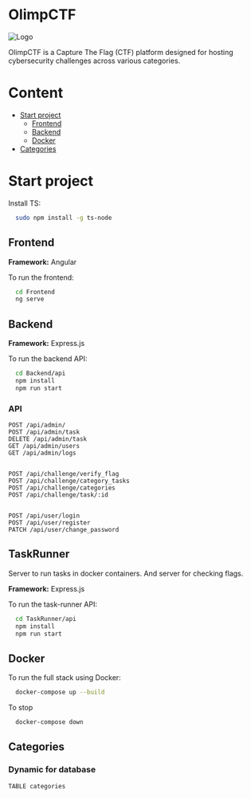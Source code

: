 # OlimpCTF

![Logo](Frontend/public/favicon.ico)

OlimpCTF is a Capture The Flag (CTF) platform designed for hosting cybersecurity challenges across various categories.


# Content

- [Start project](#start-project)
  - [Frontend](#frontend)
  - [Backend](#backend)
  - [Docker](#docker)
- [Categories](#categories)


# Start project

Install TS:

```bash
  sudo npm install -g ts-node
```

## Frontend

**Framework:** Angular

To run the frontend:
```bash
  cd Frontend
  ng serve
```

## Backend

**Framework:** Express.js

To run the backend API:
```bash
  cd Backend/api
  npm install
  npm run start
```

### API

```
POST /api/admin/
POST /api/admin/task
DELETE /api/admin/task
GET /api/admin/users
GET /api/admin/logs  


POST /api/challenge/verify_flag
POST /api/challenge/category_tasks
POST /api/challenge/categories
POST /api/challenge/task/:id


POST /api/user/login
POST /api/user/register
PATCH /api/user/change_password
```

## TaskRunner

Server to run tasks in docker containers. And server for checking flags.

**Framework:** Express.js

To run the task-runner API:
```bash
  cd TaskRunner/api
  npm install
  npm run start
```

## Docker

To run the full stack using Docker:
```bash
  docker-compose up --build
```

To stop
```bash
  docker-compose down
```

## Categories

### Dynamic for database


```TABLE categories```
